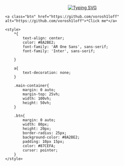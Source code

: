 <html lang="en">
<head>
    <style>
        @import url('https://fonts.googleapis.com/css2?family=AR+One+Sans:wght@500&family=Inter:wght@500;700&display=swap');
        </style> 
</head>
<body>

<div align="center">
    
<a href="https://git.io/typing-svg"><img src="https://readme-typing-svg.herokuapp.com?font=Montserrat&pause=1000&color=F70000&random=false&width=435&lines=Welcome+to+start%2C+my+name+is+Evgeniy!" alt="Typing SVG" /></a>

</div>

<div class="main-container">

    <a class="btn" href="https://github.com/vorosh1loff" alt="https://github.com/vorosh1loff">*Click me*</a>
    
</div>



    <style>
        *{
            text-align: center;
            color: #8A2BE2;
            font-family: 'AR One Sans', sans-serif;
            font-family: 'Inter', sans-serif;
            
        }

        a{
            text-decoration: none;
        }

        .main-container{
            margin: 0 auto;
            margin-top: 25vh;
            width: 100vh;
            height: 50vh;
        }

        .btn{
            margin: 0 auto;
            width: 80px;
            height: 20px;
            border-radius: 25px;
            background-color: #8A2BE2;
            padding: 10px 15px;
            color: #87CEFA;
            cursor: pointer;
        }
    </style>
</body>
</html>
